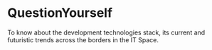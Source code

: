 # QuestionYourself
To know about the development technologies stack, its current and futuristic trends across the borders in the IT Space.
